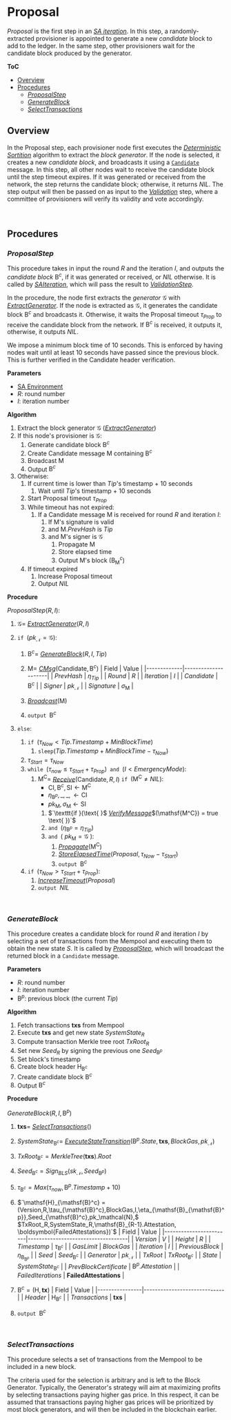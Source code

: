 # Proposal
*Proposal* is the first step in an [*SA iteration*][sai]. In this step, a randomly-extracted provisioner is appointed to generate a new *candidate* block to add to the ledger. In the same step, other provisioners wait for the candidate block produced by the generator.

**ToC**
  - [Overview](#overview)
  - [Procedures](#procedures)
    - [*ProposalStep*](#proposalstep)
    - [*GenerateBlock*](#generateblock)
    - [*SelectTransactions*](#selecttransactions)

## Overview
In the Proposal step, each provisioner node first executes the [*Deterministic Sortition*][ds] algorithm to extract the *block generator*. If the node is selected, it creates a new *candidate block*, and broadcasts it using a [`Candidate`][cmsg] message.
In this step, all other nodes wait to receive the candidate block until the step timeout expires. 
If it was generated or received from the network, the step returns the candidate block; otherwise, it returns $NIL$. The step output will then be passed on as input to the [*Validation*][val] step, where a committee of provisioners will verify its validity and vote accordingly.

<p><br></p>

## Procedures

### *ProposalStep*
This procedure takes in input the round $R$ and the iteration $I$, and outputs the *candidate block* $\mathsf{B}^c$, if it was generated or received, or $NIL$ otherwise.
It is called by [*SAIteration*][sai], which will pass the result to [*ValidationStep*][val].

In the procedure, the node first extracts the *generator* $\mathcal{G}$ with [*ExtractGenerator*][eg]. If the node is extracted as $\mathcal{G}$, it generates the candidate block $\mathsf{B}^c$ and broadcasts it. Otherwise, it waits the Proposal timeout $\tau_{Prop}$ to receive the candidate block from the network. If $\mathsf{B}^c$ is received, it outputs it, otherwise, it outputs $NIL$.

We impose a minimum block time of 10 seconds. This is enforced by having nodes wait until at least 10 seconds have passed since the previous block. This is further verified in the Candidate header verification.

**Parameters** 
- [SA Environment][env]
- $R$: round number
- $I$: iteration number

**Algorithm**
1. Extract the block generator $\mathcal{G}$ ([*ExtractGenerator*][eg])
2. If this node's provisioner is $\mathcal{G}$:
   1. Generate candidate block $\mathsf{B}^c$
   2. Create $\mathsf{Candidate}$ message $\mathsf{M}$ containing $\mathsf{B}^c$
   3. Broadcast $\mathsf{M}$
   4. Output $\mathsf{B}^c$
3. Otherwise:
   1. If current time is lower than $Tip$'s timestamp + 10 seconds
      1. Wait until $Tip$'s timestamp + 10 seconds
   2. Start Proposal timeout $\tau_{Prop}$
   3. While timeout has not expired:
      1. If a $\mathsf{Candidate}$ message $\mathsf{M}$ is received for round $R$ and iteration $I$:
         1. If $\mathsf{M}$'s signature is valid
         2. and $\mathsf{M}.PrevHash$ is $Tip$
         3. and $\mathsf{M}$'s signer is $\mathcal{G}$
            1. Propagate $\mathsf{M}$
            2. Store elapsed time
            3. Output $\mathsf{M}$'s block ($\mathsf{B}^c_\mathsf{M}$)
   4. If timeout expired
      1. Increase Proposal timeout
      2. Output $NIL$

**Procedure**

$\textit{ProposalStep}(R, I)$:
1. $\mathcal{G} =$ [*ExtractGenerator*][eg]$(R,I)$
2. $\texttt{if } (pk_\mathcal{N} = \mathcal{G}):$
   1. $\mathsf{B}^c =$ [*GenerateBlock*][gb]$(R,I, Tip)$
   2. $\mathsf{M} =$ [*CMsg*][cmsg]$(\mathsf{Candidate}, \mathsf{B}^c)$
      | Field       | Value               | 
      |-------------|---------------------|
      | $PrevHash$  | $\eta_{Tip}$        |
      | $Round$     | $R$                 |
      | $Iteration$ | $I$                 |
      | $Candidate$ | $\mathsf{B}^c$      |
      | $Signer$    | $pk_\mathcal{N}$    |
      | $Signature$ | $\sigma_\mathsf{M}$ |

   3. [*Broadcast*][mx]$(\mathsf{M})$
   4. $\texttt{output } \mathsf{B}^c$

3. $\texttt{else}:$
   1. $\texttt{if }(\tau_{Now} < Tip.Timestamp+MinBlockTime)$
      1. $\texttt{sleep}(Tip.Timestamp+MinBlockTime - \tau_{Now})$
   2. $\tau_{Start} = \tau_{Now}$
   3. $\texttt{while } (\tau_{now} \le \tau_{Start}+\tau_{Prop}) \texttt{ and } (I \lt EmergencyMode):$
      1. $\mathsf{M^C} =$ [*Receive*][mx]$(\mathsf{Candidate},R,I)$
         $\texttt{if } (\mathsf{M^C} \ne NIL):$
         - $`\mathsf{CI}, \mathsf{B}^c, \mathsf{SI} \leftarrow \mathsf{M^C}`$
         - $`\eta_{\mathsf{B}^p}, \_, \_, \leftarrow \mathsf{CI}`$
         - $`pk_\mathsf{M}, \sigma_\mathsf{M} \leftarrow \mathsf{SI}`$
         1. $`\texttt{if }(\text{ }$ [*VerifyMessage*][ms]$(\mathsf{M^C}) = true \text{ })`$
         2. $\texttt{and }(\eta_{\mathsf{B}^p} = \eta_{Tip})$
         3. $`\texttt{and }(\text{ } pk_\mathsf{M} = \mathcal{G} \text{ }):`$
            1. [*Propagate*][mx]$(\mathsf{M^C})$
            2. [*StoreElapsedTime*][set]$(Proposal, \tau_{Now}-\tau_{Start})$
            3. $\texttt{output } \mathsf{B}^c$
   4. $\texttt{if } (\tau_{Now} > \tau_{Start}+\tau_{Prop}):$
      1. [*IncreaseTimeout*][it]$(Proposal)$
      2. $\texttt{output } NIL$

<p><br></p>

### *GenerateBlock*
This procedure creates a candidate block for round $R$ and iteration $I$ by selecting a set of transactions from the Mempool and executing them to obtain the new state $S$.
It is called by [*ProposalStep*][props], which will broadcast the returned block in a `Candidate` message.

**Parameters**
- $R$: round number
- $I$: iteration number
- $\mathsf{B}^p$: previous block (the current $Tip$)

**Algorithm**
1. Fetch transactions $\boldsymbol{txs}$ from Mempool
2. Execute $\boldsymbol{txs}$ and get new state $SystemState_R$
3. Compute transaction Merkle tree root $TxRoot_R$
4. Set new $Seed_R$ by signing the previous one $Seed_{\mathsf{B}^p}$
5. Set block's timestamp
6. Create block header $`\mathsf{H}_{\mathsf{B}^c}`$
7. Create candidate block $\mathsf{B}^c$
8. Output $\mathsf{B}^c$

**Procedure**

$\textit{GenerateBlock}(R,I, \mathsf{B}^p)$
1. $\boldsymbol{txs} =$ [*SelectTransactions*][st]$()$
2. $SystemState_{\mathsf{B}^c} =$ [*ExecuteStateTransition*][est]$`(\mathsf{B}^p.State, \boldsymbol{txs}, BlockGas,pk_\mathcal{N})`$
3. $`TxRoot_{\mathsf{B}^c} = MerkleTree(\boldsymbol{txs}).Root`$
4. $`Seed_{\mathsf{B}^c} = Sign_{BLS}(sk_\mathcal{N}, Seed_{\mathsf{B}^p})`$
5. $\tau_{\mathsf{B}^c} = Max(\tau_{now}, \mathsf{B}^p.Timestamp+10)$
6. $`\mathsf{H}_{\mathsf{B}^c} = (Version,R,\tau_{\mathsf{B}^c},BlockGas,I,\eta_{\mathsf{B}_{\mathsf{B}^p}},Seed_{\mathsf{B}^c},pk_\mathcal{N},$
   $TxRoot_R,SystemState_R,\mathsf{B}_{R-1}.Attestation, \boldsymbol{FailedAttestations})`$
    | Field                  | Value                              | 
    |------------------------|------------------------------------|
    | $Version$              | $V$                                |
    | $Height$               | $R$                                |
    | $Timestamp$            | $\tau_{\mathsf{B}^c}$              |
    | $GasLimit$             | $BlockGas$                         |
    | $Iteration$            | $I$                                |
    | $PreviousBlock$        | $\eta_{\mathsf{B}_{\mathsf{B}^p}}$ |
    | $Seed$                 | $Seed_{\mathsf{B}^c}$              |
    | $Generator$            | $pk_\mathcal{N}$                   |
    | $TxRoot$               | $TxRoot_{\mathsf{B}^c}$            |
    | $State$                | $SystemState_{\mathsf{B}^c}$       |
    | $PrevBlockCertificate$ | $\mathsf{B}^p.Attestation$         | 
    | $FailedIterations$     | $\boldsymbol{FailedAttestations}$  |
    
7. $`\mathsf{B}^c = (\mathsf{H}, \boldsymbol{tx})`$
    | Field          | Value                       | 
    |----------------|-----------------------------|
    | $Header$       | $\mathsf{H}_{\mathsf{B}^c}$ |
    | $Transactions$ | $\boldsymbol{txs}$          |

8. $\texttt{output } \mathsf{B}^c$

<p><br></p>

### *SelectTransactions*
This procedure selects a set of transactions from the Mempool to be included in a new block.

The criteria used for the selection is arbitrary and is left to the Block Generator.
Typically, the Generator's strategy will aim at maximizing profits by selecting transactions paying higher gas price.
In this respect, it can be assumed that transactions paying higher gas prices will be prioritized by most block generators, and will then be included in the blockchain earlier.

<!------------------------- LINKS ------------------------->
<!-- https://github.com/dusk-network/dusk-protocol/tree/main/consensus/protocol/steps/proposal.md -->
[prop]:  #proposal
[props]: #proposalstep
[gb]:    #generateblock
[st]:    #selecttransactions

<!-- Basics -->
[eg]:   https://github.com/dusk-network/dusk-protocol/tree/main/consensus/basics/attestation.md#ExtractGenerator
[gsn]:  https://github.com/dusk-network/dusk-protocol/tree/main/consensus/basics/attestation.md#GetStepNum

<!-- Protocol -->
[env]:  https://github.com/dusk-network/dusk-protocol/tree/main/consensus/protocol/succinct-attestation.md#environment
[set]:  https://github.com/dusk-network/dusk-protocol/tree/main/consensus/protocol/succinct-attestation.md#storeelapsedtime
[it]:   https://github.com/dusk-network/dusk-protocol/tree/main/consensus/protocol/succinct-attestation.md#increasetimeout
[sai]:  https://github.com/dusk-network/dusk-protocol/tree/main/consensus/protocol/succinct-attestation.md#saiteration

[val]:  https://github.com/dusk-network/dusk-protocol/tree/main/consensus/protocol/steps/validation.md

[ds]:   https://github.com/dusk-network/dusk-protocol/tree/main/consensus/protocol/sortition.md
[dsp]:  https://github.com/dusk-network/dusk-protocol/tree/main/consensus/protocol/sortition.md#deterministic-sortition-ds

<!-- Messages -->
[ms]:   https://github.com/dusk-network/dusk-protocol/tree/main/consensus/protocol/messages.md#signatures
[cmsg]:  https://github.com/dusk-network/dusk-protocol/tree/main/consensus/protocol/messages.md#cmsg
[mx]:   https://github.com/dusk-network/dusk-protocol/tree/main/consensus/protocol/messages.md#procedures
[cmsg]: https://github.com/dusk-network/dusk-protocol/tree/main/consensus/protocol/messages.md#candidate

<!-- TODO: Add ExecuteTransactions -->
[est]:  https://github.com/dusk-network/dusk-protocol/tree/main/

